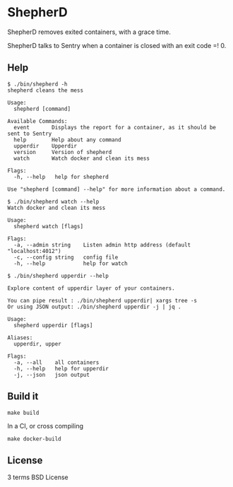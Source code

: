 ShepherD
========

ShepherD removes exited containers, with a grace time.

ShepherD talks to Sentry when a container is closed with an exit code =! 0.

Help
----

```
$ ./bin/shepherd -h
shepherd cleans the mess

Usage:
  shepherd [command]

Available Commands:
  event       Displays the report for a container, as it should be sent to Sentry
  help        Help about any command
  upperdir    Upperdir
  version     Version of shepherd
  watch       Watch docker and clean its mess

Flags:
  -h, --help   help for shepherd

Use "shepherd [command] --help" for more information about a command.
```

```
$ ./bin/shepherd watch --help
Watch docker and clean its mess

Usage:
  shepherd watch [flags]

Flags:
  -a, --admin string    Listen admin http address (default "localhost:4012")
  -c, --config string   config file
  -h, --help            help for watch
```

```
$ ./bin/shepherd upperdir --help

Explore content of upperdir layer of your containers.

You can pipe result : ./bin/shepherd upperdir| xargs tree -s
Or using JSON output: ./bin/shepherd upperdir -j | jq .

Usage:
  shepherd upperdir [flags]

Aliases:
  upperdir, upper

Flags:
  -a, --all    all containers
  -h, --help   help for upperdir
  -j, --json   json output
```

Build it
--------

    make build

In a CI, or cross compiling

    make docker-build

License
-------

3 terms BSD License
